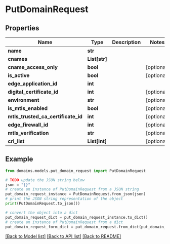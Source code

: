 # PutDomainRequest


## Properties

Name | Type | Description | Notes
------------ | ------------- | ------------- | -------------
**name** | **str** |  | 
**cnames** | **List[str]** |  | 
**cname_access_only** | **bool** |  | [optional] 
**is_active** | **bool** |  | [optional] 
**edge_application_id** | **int** |  | 
**digital_certificate_id** | **int** |  | [optional] 
**environment** | **str** |  | [optional] 
**is_mtls_enabled** | **bool** |  | [optional] 
**mtls_trusted_ca_certificate_id** | **int** |  | [optional] 
**edge_firewall_id** | **int** |  | [optional] 
**mtls_verification** | **str** |  | [optional] 
**crl_list** | **List[int]** |  | [optional] 

## Example

```python
from domains.models.put_domain_request import PutDomainRequest

# TODO update the JSON string below
json = "{}"
# create an instance of PutDomainRequest from a JSON string
put_domain_request_instance = PutDomainRequest.from_json(json)
# print the JSON string representation of the object
print(PutDomainRequest.to_json())

# convert the object into a dict
put_domain_request_dict = put_domain_request_instance.to_dict()
# create an instance of PutDomainRequest from a dict
put_domain_request_form_dict = put_domain_request.from_dict(put_domain_request_dict)
```
[[Back to Model list]](../README.md#documentation-for-models) [[Back to API list]](../README.md#documentation-for-api-endpoints) [[Back to README]](../README.md)


